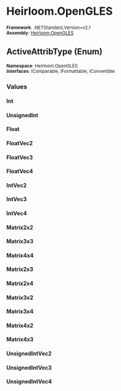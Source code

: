 # Heirloom.OpenGLES

<small>**Framework**: .NETStandard,Version=v2.1</small>  
<small>**Assembly**: [Heirloom.OpenGLES](../Heirloom.OpenGLES/Heirloom.OpenGLES.md)</small>  

## ActiveAttribType (Enum)
<small>**Namespace**: Heirloom.OpenGLES</small>  
<small>**Interfaces**: IComparable, IFormattable, IConvertible</small>  

### Values

#### Int


#### UnsignedInt


#### Float


#### FloatVec2


#### FloatVec3


#### FloatVec4


#### IntVec2


#### IntVec3


#### IntVec4


#### Matrix2x2


#### Matrix3x3


#### Matrix4x4


#### Matrix2x3


#### Matrix2x4


#### Matrix3x2


#### Matrix3x4


#### Matrix4x2


#### Matrix4x3


#### UnsignedIntVec2


#### UnsignedIntVec3


#### UnsignedIntVec4


